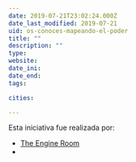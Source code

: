 ```yaml
---
date: 2019-07-21T23:02:24.000Z
date_last_modified: 2019-07-21
uid: os-conoces-mapeando-el-poder
title: ""
description: ""
type: 
website: 
date_ini: 
date_end: 
tags:

cities: 

---
```


Esta iniciativa fue realizada por:

- [The Engine Room](/i/the-engine-room.html)
- [](/i/asociacion-civil-japiqay-memoria-y-ciudadana.html)
